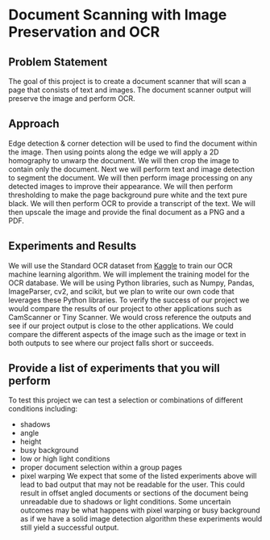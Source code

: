 # Document Scanning with Image Preservation and OCR

## Problem Statement
The goal of this project is to create a document scanner that will scan a page that consists of text and images. The document scanner output will preserve the image and perform OCR. 

## Approach
Edge detection & corner detection will be used to find the document within the image. Then using points along the edge we will apply a 2D homography to unwarp the document. We will then crop the image to contain only the document. Next we will perform text and image detection to segment the document. We will then perform image processing on any detected images to improve their appearance. We will then perform thresholding to make the page background pure white and the text pure black. We will then perform OCR to provide a transcript of the text. We will then upscale the image and provide the final document as a PNG and a PDF. 

## Experiments and Results
We will use the Standard OCR dataset from [Kaggle](https://www.kaggle.com/datasets/preatcher/standard-ocr-dataset) to train our OCR machine learning algorithm. We will implement the training model for the OCR database. We will be using Python libraries, such as Numpy, Pandas, ImageParser, cv2, and scikit, but we plan to write our own code that leverages these Python libraries. To verify the success of our project we would compare the results of our project to other applications such as CamScanner or Tiny Scanner. We would cross reference the outputs and see if our project output is close to the other applications. We could compare the different aspects of the image such as the image or text in both outputs to see where our project falls short or succeeds. 

## Provide a list of experiments that you will perform
To test this project we can test a selection or combinations of different conditions including:
- shadows
- angle
- height
- busy background
- low or high light conditions
- proper document selection within a group pages
- pixel warping
We expect that some of the listed experiments above will lead to bad output that may not be readable for the user. This could result in offset angled documents or sections of the document being unreadable due to shadows or light conditions. Some uncertain outcomes may be what happens with pixel warping or busy background as if we have a solid image detection algorithm these experiments would still yield a successful output. 
